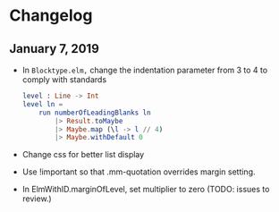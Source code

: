 # Changelog

## January 7, 2019

- In `Blocktype.elm,` change the indentation parameter from 3 to 
4 to comply with standards

    ```elm
    level : Line -> Int
    level ln =
        run numberOfLeadingBlanks ln
            |> Result.toMaybe
            |> Maybe.map (\l -> l // 4)
            |> Maybe.withDefault 0
    ``` 
  
  
- Change css for better list display

- Use !important so that .mm-quotation overrides margin setting.

- In ElmWithID.marginOfLevel, set multiplier to zero (TODO:
issues to review.)
